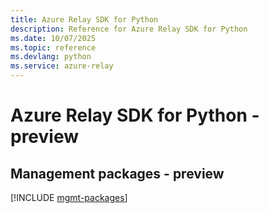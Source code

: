 ```yaml
---
title: Azure Relay SDK for Python
description: Reference for Azure Relay SDK for Python
ms.date: 10/07/2025
ms.topic: reference
ms.devlang: python
ms.service: azure-relay
---
```

# Azure Relay SDK for Python - preview

## Management packages - preview
[!INCLUDE [mgmt-packages](relay-mgmt-index.md)]